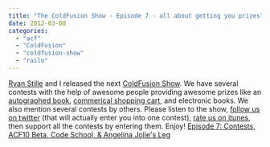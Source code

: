 ```yaml
---
title: "The ColdFusion Show - Episode 7 - all about getting you prizes"
date: 2012-03-08
categories: 
  - "acf"
  - "ColdFusion"
  - "coldfusion-show"
  - "railo"
---
```


[Ryan Stille](http://www.stillnetstudios.com/) and I released the next [ColdFusion Show](http://coldfusionshow.com/). We have several contests with the help of awesome people providing awesome prizes like an [autographed book](http://yfrog.com/odpzjvzvj ), [commerical shopping cart](http://www.cartweaver.com/welcome-to-cartweaver/), and electronic books. We also mention several contests by others. Please listen to the show, [follow us on twitter](http://twitter.com/coldfusionshow) (that will actually enter you into one contest), [rate us on itunes](http://itunes.apple.com/us/podcast/coldfusion-show/id475472078), then support all the contests by entering them. Enjoy! [Episode 7: Contests, ACF10 Beta, Code School, & Angelina Jolie's Leg](http://coldfusionshow.com/post.cfm/episode-7-contests-acf10-beta-code-school-angelina-jolie-s-leg-1)
